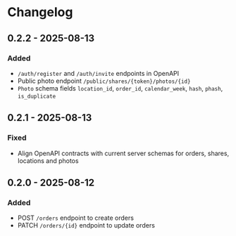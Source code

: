 # Changelog

## 0.2.2 - 2025-08-13
### Added
- `/auth/register` and `/auth/invite` endpoints in OpenAPI
- Public photo endpoint `/public/shares/{token}/photos/{id}`
- `Photo` schema fields `location_id`, `order_id`, `calendar_week`, `hash`, `phash`, `is_duplicate`

## 0.2.1 - 2025-08-13
### Fixed
- Align OpenAPI contracts with current server schemas for orders, shares, locations and photos

## 0.2.0 - 2025-08-12
### Added
- POST `/orders` endpoint to create orders
- PATCH `/orders/{id}` endpoint to update orders
